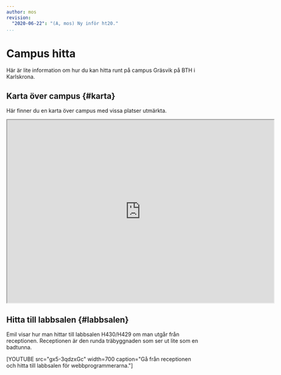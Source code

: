 ```yaml
---
author: mos
revision:
  "2020-06-22": "(A, mos) Ny inför ht20."
...
```

Campus hitta
==================================

Här är lite information om hur du kan hitta runt på campus Gräsvik på BTH i Karlskrona.



Karta över campus {#karta}
-----------------------------------

Här finner du en karta över campus med vissa platser utmärkta.

<iframe src="https://www.google.com/maps/d/embed?mid=1UNmeJUpCMmbFy7dAFLzOwzwfFps" width="700" height="480"></iframe>



Hitta till labbsalen {#labbsalen}
-----------------------------------

Emil visar hur man hittar till labbsalen H430/H429 om man utgår från receptionen. Receptionen är den runda träbyggnaden som ser ut lite som en badtunna.

[YOUTUBE src="gx5-3qdzxGc" width=700 caption="Gå från receptionen och hitta till labbsalen för webbprogrammerarna."]
